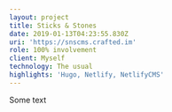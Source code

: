 ```yaml
---
layout: project
title: Sticks & Stones
date: 2019-01-13T04:23:55.830Z
uri: 'https://snscms.crafted.im'
role: 100% involvement
client: Myself
technology: The usual
highlights: 'Hugo, Netlify, NetlifyCMS'
---
```

Some text
